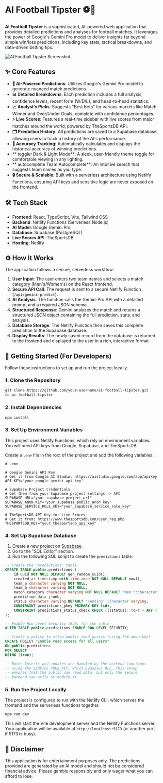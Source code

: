 

# AI Football Tipster ⚽️🔮

**AI Football Tipster** is a sophisticated, AI-powered web application that provides detailed predictions and analyses for football matches. It leverages the power of Google's Gemini Pro model to deliver insights far beyond simple win/loss predictions, including key stats, tactical breakdowns, and data-driven betting tips.

![AI Football Tipster Screenshot](https://storage.googleapis.com/aistudio-hosting/readme-assets/ai-football-tipster/screenshot.png)

## ✨ Core Features

-   **🤖 AI-Powered Predictions**: Utilizes Google's Gemini Pro model to generate nuanced match predictions.
-   **📊 Detailed Breakdowns**: Each prediction includes a full analysis, confidence levels, recent form (W/D/L), and head-to-head statistics.
-   **📈 Analyst's Picks**: Suggests "Best Bets" for various markets like Match Winner and Over/Under Goals, complete with confidence percentages.
-   **⚡️ Live Scores**: Features a real-time sidebar with live scores from major matches around the world, powered by TheSportsDB API.
-   **🗂️ Prediction History**: All predictions are saved to a Supabase database, allowing users to track a history of the AI's performance.
-   **🎯 Accuracy Tracking**: Automatically calculates and displays the historical accuracy of winning predictions.
-   ** toggler Dark & Light Mode**: A sleek, user-friendly theme toggle for comfortable viewing in any lighting.
-   ** autocomplete Team Autocomplete**: An intuitive search that suggests team names as you type.
-   **🔒 Secure & Scalable**: Built with a serverless architecture using Netlify Functions, ensuring API keys and sensitive logic are never exposed on the frontend.

## 🛠️ Tech Stack

-   **Frontend**: React, TypeScript, Vite, Tailwind CSS
-   **Backend**: Netlify Functions (Serverless Node.js)
-   **AI Model**: Google Gemini Pro
-   **Database**: Supabase (PostgreSQL)
-   **Live Scores API**: TheSportsDB
-   **Hosting**: Netlify

## ⚙️ How It Works

The application follows a secure, serverless workflow:

1.  **User Input**: The user enters two team names and selects a match category (Men's/Women's) on the React frontend.
2.  **Secure API Call**: The request is sent to a secure Netlify Function (`/api/gemini-predict`).
3.  **AI Analysis**: The function calls the Gemini Pro API with a detailed prompt and a required JSON schema.
4.  **Structured Response**: Gemini analyzes the match and returns a structured JSON object containing the full prediction, stats, and analysis.
5.  **Database Storage**: The Netlify Function then saves this complete prediction to the Supabase database.
6.  **Display Results**: The newly saved record from the database is returned to the frontend and displayed to the user in a rich, interactive format.

## 🚀 Getting Started (For Developers)

Follow these instructions to set up and run the project locally.

### 1. Clone the Repository

```bash
git clone https://github.com/your-username/ai-football-tipster.git
cd ai-football-tipster
```

### 2. Install Dependencies

```bash
npm install
```

### 3. Set Up Environment Variables

This project uses Netlify Functions, which rely on environment variables. You will need API keys from Google, Supabase, and TheSportsDB.

Create a `.env` file in the root of the project and add the following variables:

```
# .env

# Google Gemini API Key
# Get it from Google AI Studio: https://aistudio.google.com/app/apikey
API_KEY="your_google_gemini_api_key"

# Supabase Project Credentials
# Get them from your Supabase project settings -> API
SUPABASE_URL="your_supabase_project_url"
SUPABASE_ANON_KEY="your_supabase_public_anon_key"
SUPABASE_SERVICE_ROLE_KEY="your_supabase_service_role_key"

# TheSportsDB API Key for Live Scores
# Get it from: https://www.thesportsdb.com/user_reg.php
THESPORTSDB_KEY="your_thesportsdb_api_key"
```

### 4. Set Up Supabase Database

1.  Create a new project on [Supabase](https://supabase.com/).
2.  Go to the "SQL Editor" section.
3.  Run the following SQL script to create the `predictions` table:

```sql
-- Create the 'predictions' table
CREATE TABLE public.predictions (
    id uuid NOT NULL DEFAULT gen_random_uuid(),
    created_at timestamp with time zone NOT NULL DEFAULT now(),
    team_a character varying NOT NULL,
    team_b character varying NOT NULL,
    match_category character varying NOT NULL DEFAULT 'men'::character varying,
    prediction_data jsonb,
    status character varying DEFAULT 'pending'::character varying,
    CONSTRAINT predictions_pkey PRIMARY KEY (id),
    CONSTRAINT predictions_status_check CHECK (((status)::text = ANY ((ARRAY['pending'::character varying, 'won'::character varying, 'lost'::character varying])::text[])))
);

-- Enable Row Level Security (RLS) for the table
ALTER TABLE public.predictions ENABLE ROW LEVEL SECURITY;

-- Create a policy to allow public read access (using the anon key)
CREATE POLICY "Enable read access for all users"
ON public.predictions
FOR SELECT
USING (true);

-- Note: Inserts and updates are handled by the backend functions
-- using the SERVICE_ROLE_KEY, which bypasses RLS. This setup
-- ensures that the public can read data, but only the secure
-- backend can write or modify it.
```

### 5. Run the Project Locally

The project is configured to run with the Netlify CLI, which serves the frontend and the serverless functions together.

```bash
npm run dev
```

This will start the Vite development server and the Netlify Functions server. Your application will be available at `http://localhost:5173` (or another port if 5173 is busy).

## 📜 Disclaimer

This application is for entertainment purposes only. The predictions provided are generated by an AI model and should not be considered financial advice. Please gamble responsibly and only wager what you can afford to lose.
